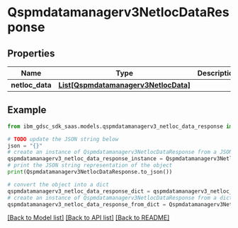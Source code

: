# Qspmdatamanagerv3NetlocDataResponse


## Properties

Name | Type | Description | Notes
------------ | ------------- | ------------- | -------------
**netloc_data** | [**List[Qspmdatamanagerv3NetlocData]**](Qspmdatamanagerv3NetlocData.md) |  | [optional] 

## Example

```python
from ibm_gdsc_sdk_saas.models.qspmdatamanagerv3_netloc_data_response import Qspmdatamanagerv3NetlocDataResponse

# TODO update the JSON string below
json = "{}"
# create an instance of Qspmdatamanagerv3NetlocDataResponse from a JSON string
qspmdatamanagerv3_netloc_data_response_instance = Qspmdatamanagerv3NetlocDataResponse.from_json(json)
# print the JSON string representation of the object
print(Qspmdatamanagerv3NetlocDataResponse.to_json())

# convert the object into a dict
qspmdatamanagerv3_netloc_data_response_dict = qspmdatamanagerv3_netloc_data_response_instance.to_dict()
# create an instance of Qspmdatamanagerv3NetlocDataResponse from a dict
qspmdatamanagerv3_netloc_data_response_from_dict = Qspmdatamanagerv3NetlocDataResponse.from_dict(qspmdatamanagerv3_netloc_data_response_dict)
```
[[Back to Model list]](../README.md#documentation-for-models) [[Back to API list]](../README.md#documentation-for-api-endpoints) [[Back to README]](../README.md)


